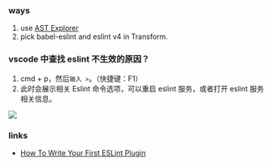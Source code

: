 <!--
abbrlink: 7ig74low
-->

### ways

1. use [AST Explorer](https://astexplorer.net/)
2. pick babel-eslint and eslint v4 in Transform.

### vscode 中查找 eslint 不生效的原因？

1. cmd + p，然后`输入 >`。（快捷键：F1）
2. 此时会展示相关 Eslint 命令选项，可以重启 eslint 服务，或者打开 eslint 服务相关信息。

![](http://with.muyunyun.cn/46931ccca43b18de72f364fede55edb5.jpg)

### links

* [How To Write Your First ESLint Plugin](https://dev.to/spukas/how-to-write-your-first-eslint-plugin-145)